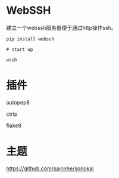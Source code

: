 # WebSSH

建立一个webssh服务器便于通过http操作ssh。

```shell
pip install webssh

# start up

wssh

```


# 插件

autopep8

ctrlp

flake8


# 主题

https://github.com/sainnhe/sonokai
